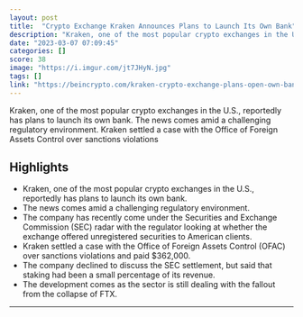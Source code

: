 ```yaml
---
layout: post
title:  "Crypto Exchange Kraken Announces Plans to Launch Its Own Bank"
description: "Kraken, one of the most popular crypto exchanges in the U.S., reportedly has plans to launch its own bank. The news comes amid a challenging regulatory environment. Kraken settled a case with the Office of Foreign Assets Control over sanctions violations"
date: "2023-03-07 07:09:45"
categories: []
score: 38
image: "https://i.imgur.com/jt7JHyN.jpg"
tags: []
link: "https://beincrypto.com/kraken-crypto-exchange-plans-open-own-bank/"
---
```


Kraken, one of the most popular crypto exchanges in the U.S., reportedly has plans to launch its own bank. The news comes amid a challenging regulatory environment. Kraken settled a case with the Office of Foreign Assets Control over sanctions violations

## Highlights

- Kraken, one of the most popular crypto exchanges in the U.S., reportedly has plans to launch its own bank.
- The news comes amid a challenging regulatory environment.
- The company has recently come under the Securities and Exchange Commission (SEC) radar with the regulator looking at whether the exchange offered unregistered securities to American clients.
- Kraken settled a case with the Office of Foreign Assets Control (OFAC) over sanctions violations and paid $362,000.
- The company declined to discuss the SEC settlement, but said that staking had been a small percentage of its revenue.
- The development comes as the sector is still dealing with the fallout from the collapse of FTX.

---
